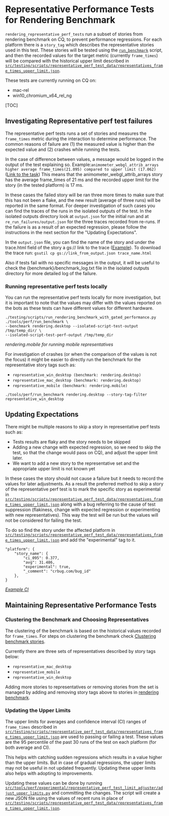 # Representative Performance Tests for Rendering Benchmark

`rendering_representative_perf_tests` run a subset of stories from rendering
benchmark on CQ, to prevent performance regressions. For each platform there is
a `story_tag` which describes the representative stories used in this test.
These stories will be tested using the [`run_benchmark`](../../tools/perf/run_benchmark) script, and then the recorded values for the target metric (currently `frame_times`) will be
compared with the historical upper limit described in [`src/testing/scripts/representative_perf_test_data/representatives_frame_times_upper_limit.json`][rep_perf_json].

These tests are currently running on CQ on:
* mac-rel
* win10_chromium_x64_rel_ng

[TOC]

## Investigating Representative perf test failures

The representative perf tests runs a set of stories and measures the `frame_times` metric during the interaction to determine performance.
The common reasons of failure are (1) the measured value is higher than the expected value and (2) crashes while running the tests.

In the case of difference between values, a message would be logged in the output of the test explaining so.
Example:`animometer_webgl_attrib_arrays higher average frame_times(21.095) compared to upper limit (17.062)` ([Link to the task](https://chromium-swarm.appspot.com/task?d=true&id=4a92ea7a6b40d010))
This means that the animometer_webgl_attrib_arrays story has the average frame_times of 21 ms and the recorded upper limit for the story (in the tested platform) is 17 ms.

In these cases the failed story will be ran three more times to make sure that this has not been a flake, and the new result (average of three runs) will be reported in the same format.
For deeper investigation of such cases you can find the traces of the runs in the isolated outputs of the test. In the isolated outputs directory look at `output.json` for the initial run and at `re_run_failures/output.json` for the three traces recorded from re-runs.
If the failure is as a result of an expected regression, please follow the instructions in the next section for the "Updating Expectations".

In the `output.json` file, you can find the name of the story and under the trace.html field of the story a gs:// link to the trace ([Example](https://isolateserver.appspot.com/browse?namespace=default-gzip&digest=f8961d773cdf0bf121525f29024c0e6c19d42e61&as=output.json)).
To download the trace run: `gsutil cp gs://link_from_output.json trace_name.html`

Also if tests fail with no specific messages in the output, it will be useful to check the {benchmark}/benchmark_log.txt file in the isolated outputs directory for more detailed log of the failure.

### Running representative perf tests locally

You can run the representative perf tests locally for more investigation, but it is important to note that the values may differ with the values reported on the bots as these tests can have different values for different hardware.

```
./testing/scripts/run_rendering_benchmark_with_gated_performance.py ./tools/perf/run_benchmark \
--benchmark rendering.desktop --isolated-script-test-output /tmp/temp_dir/ \
--isolated-script-test-perf-output /tmp/temp_dir
```
*rendering.mobile for running mobile representatives*


For investigation of crashes (or when the comparison of the values is not the focus) it might be easier to directly run the benchmark for the representative story tags such as:
*   `representative_win_desktop (benchmark: rendering.desktop)`
*   `representative_mac_desktop (benchmark: rendering.desktop)`
*   `representative_mobile (benchmark: rendering.mobile)`

```
./tools/perf/run_benchmark rendering.desktop --story-tag-filter representative_win_desktop
```

## Updating Expectations

There might be multiple reasons to skip a story in representative perf tests such as:
*   Tests results are flaky and the story needs to be skipped
*   Adding a new change with expected regression, so we need to skip the test, so that the change would pass on CQ), and adjust the upper limit later.
*   We want to add a new story to the representative set and the appropriate upper limit is not known yet

In these cases the story should not cause a failure but it needs to record the values for later adjustments.
As a result the preferred method to skip a story of the representative perf test is to mark the specific story as experimental in [`src/testing/scripts/representative_perf_test_data/representatives_frame_times_upper_limit.json`][rep_perf_json] along with a bug referring to the cause of test suppression (flakiness, change with expected regression or experimenting with new representatives). This way the test will be run but the values will not be considered for failing the test.

To do so find the story under the affected platform in [`src/testing/scripts/representative_perf_test_data/representatives_frame_times_upper_limit.json`][rep_perf_json] and add the "experimental" tag to it.

```
"platform": {
    "story_name": {
        "ci_095": 0.377,
        "avg": 31.486,
        "experimental": true,
        "_comment": "crbug.com/bug_id"
    },
}
```
*[Example Cl](https://chromium-review.googlesource.com/c/chromium/src/+/2208294)*


## Maintaining Representative Performance Tests

### Clustering the Benchmark and Choosing Representatives

The clustering of the benchmark is based on the historical values recorded for
`frame_times`. For steps on clustering the benchmark check [Clustering benchmark stories](../../tools/perf/experimental/story_clustering/README.md).

Currently there are three sets of representatives described by story tags below:
*   `representative_mac_desktop`
*   `representative_mobile`
*   `representative_win_desktop`

Adding more stories to representatives or removing stories from the set is
managed by adding and removing story tags above to stories in [rendering benchmark](../../tools/perf/page_sets/rendering).

### Updating the Upper Limits

The upper limits for averages and confidence interval (CI) ranges of
`frame_times` described in [`src/testing/scripts/representative_perf_test_data/representatives_frame_times_upper_limit.json`][rep_perf_json] are used to passing or failing a test. These values are the 95 percentile of the past 30 runs of the test on each platform (for both average and CI).

This helps with catching sudden regressions which results in a value higher
than the upper limits. But in case of gradual regressions, the upper limits
may not be useful in not updated frequently. Updating these upper limits also
helps with adopting to improvements.

Updating these values can be done by running [`src/tools/perf/experimental/representative_perf_test_limit_adjuster/adjust_upper_limits.py`](../../tools/perf/experimental/representative_perf_test_limit_adjuster/adjust_upper_limits.py) and committing the changes.
The script will create a new JSON file using the values of recent runs in place
of [`src/testing/scripts/representative_perf_test_data/representatives_frame_times_upper_limit.json`][rep_perf_json].

[rep_perf_json]: ../../testing/scripts/representative_perf_test_data/representatives_frame_times_upper_limit.json